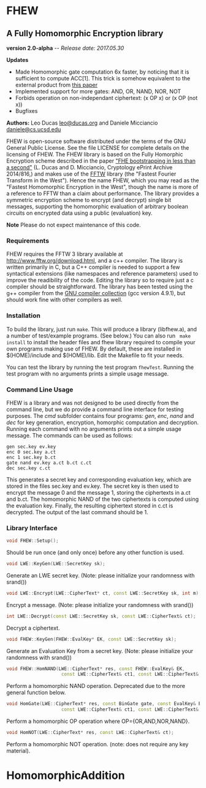 # FHEW 

## A Fully Homomorphic Encryption library

**version 2.0-alpha** -- *Release date: 2017.05.30*

**Updates**
- Made Homomorphic gate computation 6x faster, by noticing that it is sufficient to compute ACC[1]. This trick is somehow equivalent to the external product from [this paper](http://eprint.iacr.org/2016/870)
- Implemented support for more gates: AND, OR, NAND, NOR, NOT
- Forbids operation on non-independant ciphertext: (x OP x) or (x OP (not x))
- Bugfixes

**Authors:** Leo Ducas <leo@ducas.org> and Daniele Micciancio <daniele@cs.ucsd.edu>

FHEW is open-source software distributed under the terms of the GNU
General Public License. See the file LICENSE for complete details on the licensing of FHEW. 
The FHEW library is based on the Fully Homorphic Encryption scheme
described in the paper ["FHE bootstrapping in less than a second"](http://eprint.iacr.org/2014/816)
(L. Ducas and D. Micciancio, Cryptology  ePrint Archive 2014/816,)
and makes use of the [FFTW](http://www.fftw.org) library (the "Fastest
Fourier Transform in the West"). Hence the name FHEW, which you may
read as the "Fastest Homomorphic Encryption in the West", though the
name is more of a reference to FFTW than a claim about performance. The
library provides a symmetric encryption scheme to encrypt (and
decrypt) single bit messages, supporting the homomorphic evaluation of
arbitrary boolean circuits on encrypted data using a public (evaluation) key.

**Note** Please do not expect maintenance of this code.

### Requirements 

FHEW requires the FFTW 3 library available at <http://www.fftw.org/download.html>, 
and a c++ compiler.  The library is written primarily in C, but a C++
compiler is needed  to support a few syntactical extensions (like
namespaces and reference parameters) used to improve the readibility
of the code.  Editing the library so to require just a c compiler
should be straightforward. The library has been tested using the g++
compiler from the  [GNU compiler collection](http://gcc.gnu.org) (gcc
version 4.9.1), but should work fine with other compilers as well.

### Installation

To build the library, just run ```make```.  This will produce a
library (libfhew.a), and a number of test/example programs. (See
below.) You can also run ``` make install``` to install the header
files and fhew library required to compile your own programs making
use of FHEW. By default, these are installed in $(HOME)/include and
$(HOME)/lib. Edit the Makefile to fit your needs. 

You can test the library by running the test program ```fhewTest```.
Running the test program with no arguments prints a simple usage message. 

### Command Line Usage

FHEW is a library and was not designed to be used directly from the
command line, but we do provide a command line interface for testing purposes. 
The *cmd* subfolder contains four programs: *gen*, *enc*, *nand* and
*dec* for key generation, encryption, homorphic computation and
decryption. Running each command with no arguments prints out a simple
usage message. The commands can be used as follows: 

```
gen sec.key ev.key
enc 0 sec.key a.ct
enc 1 sec.key b.ct
gate nand ev.key a.ct b.ct c.ct
dec sec.key c.ct 
```
This generates a secret key and corresponding evaluation key, which
are stored in the files sec.key and ev.key. 
The secret key is then used to encrypt the message 0 and the message
1, storing the ciphertexts in a.ct and b.ct.
The homomorphic NAND of the two ciphertexts is computed using the
evaluation key. Finally, the resulting ciphertext stored in c.ct is decrypted.
The output of the last command should be 1.

### Library Interface

```c++
void FHEW::Setup();
```
Should be run once (and only once) before any other function is used.

```c++
void LWE::KeyGen(LWE::SecretKey sk);
```
Generate an LWE secret key.
(Note: please initialize your randomness with srand())

```c++
void LWE::Encrypt(LWE::CipherText* ct, const LWE::SecretKey sk, int m);
```
Encrypt a message.
(Note: please initialize your randomness with srand())

```c++
int LWE::Decrypt(const LWE::SecretKey sk, const LWE::CipherText& ct);
```
Decrypt a ciphertext.

```c++
void FHEW::KeyGen(FHEW::EvalKey* EK, const LWE::SecretKey sk);
```
Generate an Evaluation Key from a secret key. 
(Note: please initialize your randomness with srand())

```c++
void FHEW::HomNAND(LWE::CipherText* res, const FHEW::EvalKey& EK, 
					const LWE::CipherText& ct1, const LWE::CipherText& ct2);
```
Perform a homomorphic NAND operation. Deprecated due to the more general function below.

```c++
void HomGate(LWE::CipherText* res, const BinGate gate, const EvalKey& EK, 
					const LWE::CipherText& ct1, const LWE::CipherText& ct2);
```
Perform a homomorphic OP operation where OP={OR,AND,NOR,NAND}.

```c++
void HomNOT(LWE::CipherText* res, const LWE::CipherText& ct);
```
Perform a homomorphic NOT operation.
(note: does not require any key material).

# HomomorphicAddition
